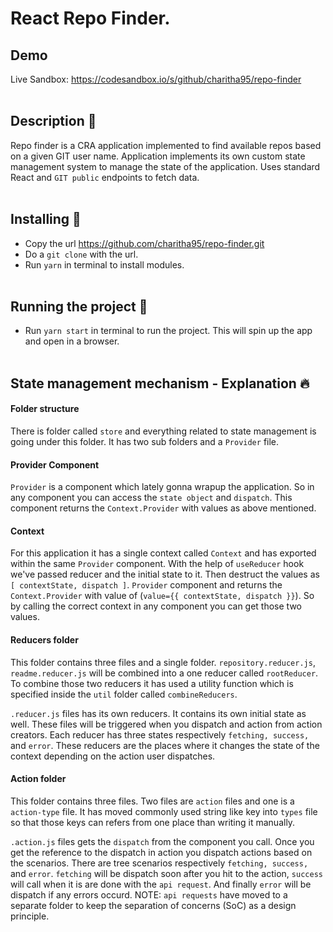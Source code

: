 # React Repo Finder.

## Demo

Live Sandbox: https://codesandbox.io/s/github/charitha95/repo-finder
<br/><br/>

## Description :newspaper:

Repo finder is a CRA application implemented to find available repos based on a given GIT user name. Application implements its own custom state management system to manage the state of the application. Uses standard React and `GIT public` endpoints to fetch data.
<br/><br/>

## Installing :wrench:

- Copy the url https://github.com/charitha95/repo-finder.git
- Do a `git clone` with the url.
- Run `yarn` in terminal to install modules.
  <br/><br/>

## Running the project :runner:

- Run `yarn start` in terminal to run the project. This will spin up the app and open in a browser.
  <br/><br/>

## State management mechanism - Explanation :fire:

#### Folder structure

There is folder called `store` and everything related to state management is going under this folder. It has two sub folders and a `Provider` file.

#### Provider Component

`Provider` is a component which lately gonna wrapup the application. So in any component you can access the `state object` and `dispatch`. This component returns the `Context.Provider` with values as above mentioned.

#### Context

For this application it has a single context called `Context` and has exported within the same `Provider` component. With the help of `useReducer` hook we've passed reducer and the initial state to it. Then destruct the values as `[ contextState, dispatch ]`. `Provider` component and returns the `Context.Provider` with value of (`value={{ contextState, dispatch }}`). So by calling the correct context in any component you can get those two values.

#### Reducers folder

This folder contains three files and a single folder. `repository.reducer.js`, `readme.reducer.js` will be combined into a one reducer called `rootReducer`. To combine those two reducers it has used a utility function which is specified inside the `util` folder called `combineReducers`.

`.reducer.js` files has its own reducers. It contains its own initial state as well. These files will be triggered when you dispatch and action from action creators. Each reducer has three states respectively `fetching, success,` and `error`. These reducers are the places where it changes the state of the context depending on the action user dispatches.

#### Action folder

This folder contains three files. Two files are `action` files and one is a `action-type` file. It has moved commonly used string like key into `types` file so that those keys can refers from one place than writing it manually.

`.action.js` files gets the `dispatch` from the component you call. Once you get the reference to the dispatch in action you dispatch actions based on the scenarios. There are tree scenarios respectively `fetching, success,` and `error`. `fetching` will be dispatch soon after you hit to the action, `success` will call when it is are done with the `api request`. And finally `error` will be dispatch if any errors occurd. NOTE: `api requests` have moved to a separate folder to keep the separation of concerns (SoC) as a design principle.
